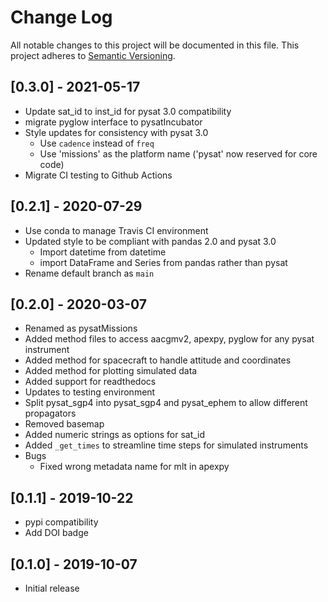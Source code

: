 # Change Log
All notable changes to this project will be documented in this file.
This project adheres to [Semantic Versioning](http://semver.org/).

## [0.3.0] - 2021-05-17
- Update sat_id to inst_id for pysat 3.0 compatibility
- migrate pyglow interface to pysatIncubator
- Style updates for consistency with pysat 3.0
  - Use `cadence` instead of `freq`
  - Use 'missions' as the platform name ('pysat' now reserved for core code)
- Migrate CI testing to Github Actions

## [0.2.1] - 2020-07-29
- Use conda to manage Travis CI environment
- Updated style to be compliant with pandas 2.0 and pysat 3.0
  - Import datetime from datetime
  - import DataFrame and Series from pandas rather than pysat
- Rename default branch as `main`

## [0.2.0] - 2020-03-07
- Renamed as pysatMissions
- Added method files to access aacgmv2, apexpy, pyglow for any pysat instrument
- Added method for spacecraft to handle attitude and coordinates
- Added method for plotting simulated data
- Added support for readthedocs
- Updates to testing environment
- Split pysat_sgp4 into pysat_sgp4 and pysat_ephem to allow different propagators
- Removed basemap
- Added numeric strings as options for sat_id
- Added `_get_times` to streamline time steps for simulated instruments
- Bugs
  - Fixed wrong metadata name for mlt in apexpy

## [0.1.1] - 2019-10-22
- pypi compatibility
- Add DOI badge

## [0.1.0] - 2019-10-07
- Initial release
